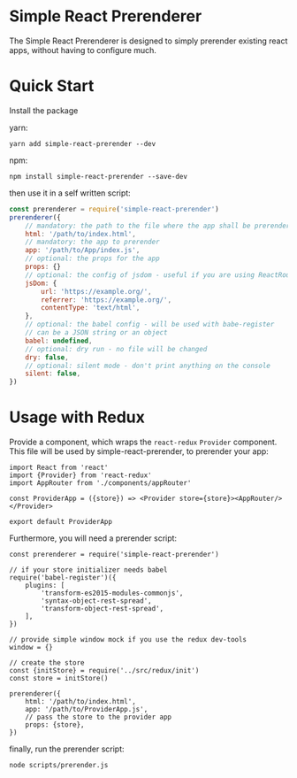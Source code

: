 # Simple React Prerenderer

The Simple React Prerenderer is designed to simply prerender existing react apps, without having to configure much.

# Quick Start

Install the package

yarn:
```
yarn add simple-react-prerender --dev
```

npm:

```
npm install simple-react-prerender --save-dev
```

then use it in a self written script:
```javascript
const prerenderer = require('simple-react-prerender')
prerenderer({
    // mandatory: the path to the file where the app shall be prerendered
    html: '/path/to/index.html',
    // mandatory: the app to prerender
    app: '/path/to/App/index.js',
    // optional: the props for the app
    props: {}
    // optional: the config of jsdom - useful if you are using ReactRouter
    jsDom: {
        url: 'https://example.org/',
        referrer: 'https://example.org/',
        contentType: 'text/html',
    },
    // optional: the babel config - will be used with babe-register
    // can be a JSON string or an object
    babel: undefined,
    // optional: dry run - no file will be changed
    dry: false,
    // optional: silent mode - don't print anything on the console
    silent: false,
})
```

# Usage with Redux

Provide a component, which wraps the `react-redux` `Provider` component.
This file will be used by simple-react-prerender, to prerender your app:
```
import React from 'react'
import {Provider} from 'react-redux'
import AppRouter from './components/appRouter'

const ProviderApp = ({store}) => <Provider store={store}><AppRouter/></Provider>

export default ProviderApp
```

Furthermore, you will need a prerender script:
```
const prerenderer = require('simple-react-prerender')

// if your store initializer needs babel
require('babel-register')({
    plugins: [
        'transform-es2015-modules-commonjs',
        'syntax-object-rest-spread',
        'transform-object-rest-spread',
    ],
})

// provide simple window mock if you use the redux dev-tools
window = {}

// create the store
const {initStore} = require('../src/redux/init')
const store = initStore()

prerenderer({
    html: '/path/to/index.html',
    app: '/path/to/ProviderApp.js',
    // pass the store to the provider app
    props: {store},
})
```

finally, run the prerender script:

```
node scripts/prerender.js
```